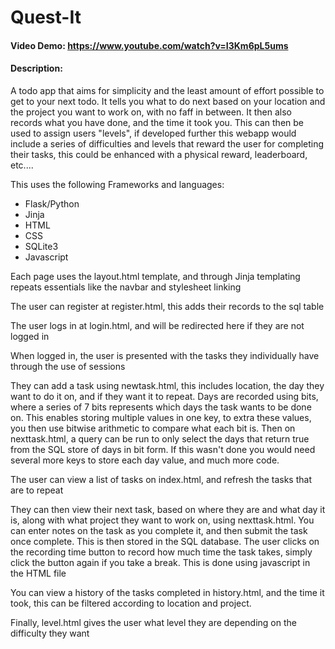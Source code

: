 # Quest-It

#### Video Demo:  https://www.youtube.com/watch?v=I3Km6pL5ums

#### Description:

A todo app that aims for simplicity and the least amount of effort possible to get to your next todo. It tells you what to do next based on your location and the project you want to work on, with no faff in between. It then also records what you have done, and the time it took you. This can then be used to assign users "levels", if developed further this webapp would include a series of difficulties and levels that reward the user for completing their tasks, this could be enhanced with a physical reward, leaderboard, etc....

This uses the following Frameworks and languages:
- Flask/Python
- Jinja
- HTML
- CSS
- SQLite3
- Javascript

Each page uses the layout.html template, and through Jinja templating repeats essentials like the navbar and stylesheet linking

The user can register at register.html, this adds their records to the sql table

The user logs in at login.html, and will be redirected here if they are not logged in

When logged in, the user is presented with the tasks they individually have through the use of sessions

They can add a task using newtask.html, this includes location, the day they want to do it on, and if they want it to repeat. Days are recorded using bits, where a series of 7 bits represents which days the task wants to be done on. This enables storing multiple values in one key, to extra these values, you then use bitwise arithmetic to compare what each bit is. Then on nexttask.html, a query can be run to only select the days that return true from the SQL store of days in bit form. If this wasn't done you would need several more keys to store each day value, and much more code.

The user can view a list of tasks on index.html, and refresh the tasks that are to repeat

They can then view their next task, based on where they are and what day it is, along with what project they want to work on, using nexttask.html. You can enter notes on the task as you complete it, and then submit the task once complete. This is then stored in the SQL database. The user clicks on the recording time button to record how much time the task takes, simply click the button again if you take a break. This is done using javascript in the HTML file

You can view a history of the tasks completed in history.html, and the time it took, this can be filtered according to location and project.

Finally, level.html gives the user what level they are depending on the difficulty they want

